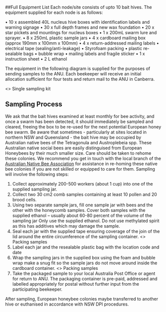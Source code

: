 ##Full Equipment List
Each node/site consists of upto 10 bait hives. The equipment supplied for each node is as follows:

•	10 x assembled 40L nucleus hive boxes with identification labels and warning signage
•	30 x full depth frames and new wax foundation 
•	20 x star pickets and mountings for nucleus boxes
•	1 x 200mL swarm lure and sprayer.
•	8 x 250mL plastic sample jars
•	4 x cardboard mailing box (approx 190mm x 100mm x 100mm)
•	4 x return-addressed mailing labels
•	electrical tape (sealing/anti-leakage)
•	Styrofoam packing
•	plastic re-sealable bags
•	bubble wrap
•	mailing labels and fragile sticker
•	1 x instruction sheet
•	2 L ethanol

The equipment in the following diagram is supplied for the purposes of sending samples to the ANU. Each beekeeper will receive an initial allocation sufficient for four tests and return mail to the ANU in Canberra.

<<insert picture>> Single sampling kit

## Sampling Process
We ask that the bait hives examined at least monthly for bee activity, and once a swarm has been detected, it should immediately be sampled and cleared, freeing the box to be re-used for the next potential European honey bee swarm.
Be aware that sometimes - particularly at sites located in northern NSW and Queensland - the bait hive may be occupied by Australian native bees of the Tetragonula and Austroplebeia spp. These Australian native social bees are easily distinguised from European Honeybees by their much smaller size. Care should be taken to rehome these colonies. We recommend you get in touch with the local branch of the [Australian Native Bee Association](https://www.anba.org.au/) for assistance in re-homing these native bee colonies if you are not skilled or equipped to care for them. 
Sampling will involve the following steps:
1.	Collect approximately 200-500 workers (about 1 cup) into one of the supplied sampling jar. 
2.	Collect two 30 cm2 comb samples containing at least 10 pollen and 20 brood cells. 
3.	Using two separate sample jars, fill one sample jar with bees and the other with the honeycomb samples. Cover both samples with the supplied ethanol – usually about 60-80 percent of the volume of the sampling jar Only use the supplied ethanol. Do not use methylated spirit as this has additives which may damage the sample. 
4.	Seal each jar with the supplied tape ensuring coverage of the join of the lid around the entire circumference of the sampling container. 
<<insert picture>> Packing samples
5.	Label each jar and the resealable plastic bag with the location code and date
6.	Wrap the sampling jars in the supplied box using the foam and bubble wrap make a snug fit so the sample jars do not move around inside the cardboard container. 
<<insert picture>> Packing samples
7.	Take the packaged sample to your local Australia Post Office or agent for return to ANU. The packaging container is pre-paid, addressed and labelled appropriately for postal without further input from the participating beekeeper. 

After sampling, European honeybee colonies maybe transferred to another hive or euthanised in accordance with NSW DPI procedures.

